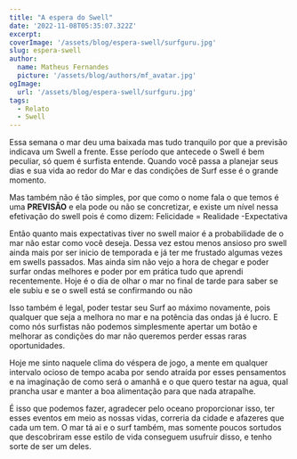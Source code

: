 ```yaml
---
title: "A espera do Swell"
date: '2022-11-08T05:35:07.322Z'
excerpt: 
coverImage: '/assets/blog/espera-swell/surfguru.jpg'
slug: espera-swell
author:
  name: Matheus Fernandes
  picture: '/assets/blog/authors/mf_avatar.jpg'
ogImage:
  url: '/assets/blog/espera-swell/surfguru.jpg'
tags:
  - Relato
  - Swell
---
```


Essa semana o mar deu uma baixada mas tudo tranquilo por que a previsão indicava um Swell a frente. Esse período que antecede o Swell é bem peculiar, só quem é surfista entende. Quando você passa a planejar seus dias e sua vida ao redor do Mar e das condições de Surf esse é o grande momento. 

Mas também não é tão simples, por que como o nome fala o que temos é uma **PREVISÃO** e ela pode ou não se concretizar, e existe um nível nessa efetivação do swell pois é como dizem: Felicidade = Realidade -Expectativa

Então quanto mais expectativas tiver no swell maior é a probabilidade de o mar não estar como você deseja. Dessa vez estou menos ansioso pro swell ainda mais por ser inicio de temporada e já ter me frustado algumas vezes em swells passados. Mas ainda sim não vejo a hora de chegar e poder surfar ondas melhores e poder por em prática tudo que aprendi recentemente. Hoje é o dia de olhar o mar no final de tarde para saber se ele subiu e se o swell está se confirmando ou não

Isso também é legal, poder testar seu Surf ao máximo novamente, pois qualquer que seja a melhora no mar e na potência das ondas já é lucro. E como nós surfistas não podemos simplesmente apertar um botão e melhorar as condições do mar não queremos perder essas raras oportunidades.

Hoje me sinto naquele clima do véspera de jogo, a mente em qualquer intervalo ocioso de tempo acaba por sendo atraída por esses pensamentos e na imaginação de como será o amanhã e o que quero testar na agua, qual prancha usar e manter a boa alimentação para que nada atrapalhe.

É isso que podemos fazer, agradecer pelo oceano proporcionar isso, ter  esses eventos em meio as nossas vidas, correria da cidade e afazeres que cada um tem. O mar tá ai e o surf também, mas somente poucos sortudos que descobriram esse estilo de vida conseguem usufruir disso, e tenho sorte de ser um deles.
